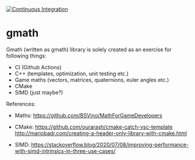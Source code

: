 [![Continuous Integration](https://github.com/Pnikanti/gmath/actions/workflows/continuous-integration.yml/badge.svg?event=push)](https://github.com/Pnikanti/gmath/actions/workflows/continuous-integration.yml)
# gmath

Gmath (written as gmath) library is solely created as an exercise for following things:

* CI (Github Actions)
* C++ (templates, optimization, unit testing etc.)
* Game maths (vectors, matrices, quaternions, euler angles etc.)
* CMake
* SIMD (just maybe?)


References:

* Maths:
https://github.com/BSVino/MathForGameDevelopers

* CMake:
https://github.com/ourarash/cmake-catch-vsc-template
http://mariobadr.com/creating-a-header-only-library-with-cmake.html

* SIMD:
https://stackoverflow.blog/2020/07/08/improving-performance-with-simd-intrinsics-in-three-use-cases/
